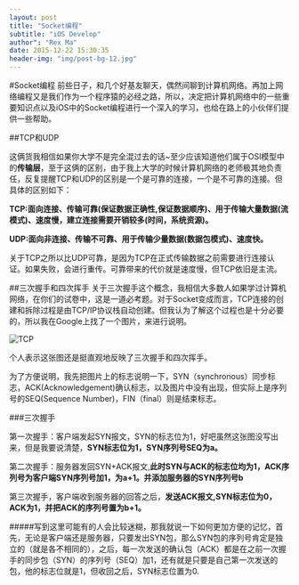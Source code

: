 ```yaml
---
layout: post
title: "Socket编程"
subtitle: "iOS Develop"
author": "Rex Ma"
date: 2015-12-22 15:30:35
header-img: "img/post-bg-12.jpg"
---
```


#Socket编程
前些日子，和几个好基友聊天，偶然间聊到计算机网络。再加上网络编程又是我们作为一个程序猿的必经之路，所以，决定把计算机网络中的一些重要知识点以及iOS中的Socket编程进行一个深入的学习，也给在路上的小伙伴们提供一些帮助。

##TCP和UDP

这俩货我相信如果你大学不是完全混过去的话~至少应该知道他们属于OSI模型中的**传输层**，至于这俩的区别，由于我上大学的时候计算机网络的老师极其地负责任，反复提醒TCP和UDP的区别是一个是可靠的连接，一个是不可靠的连接。但具体的区别如下：

**TCP:面向连接、传输可靠(保证数据正确性,保证数据顺序)、用于传输大量数据(流模式)、速度慢，建立连接需要开销较多(时间，系统资源)。**

**UDP:面向非连接、传输不可靠、用于传输少量数据(数据包模式)、速度快。**

关于TCP之所以比UDP可靠，是因为TCP在正式传输数据之前需要进行连接认证。如果失败，会进行重传。可靠带来的代价就是速度慢，但TCP依旧是主流。

##三次握手和四次挥手
关于三次握手这个概念，我相信大多数人如果学过计算机网络，在你们的试卷中，这是一道必考题。对于Socket变成而言，TCP连接的创建和拆除过程是由TCP/IP协议栈自动创建。但我认为了解这个过程也是十分必要的，所以我在Google上找了一个图片，来进行说明。

![TCP](http://machaotest.oss-cn-beijing.aliyuncs.com/picture%2FSocket%20TCP.png)

个人表示这张图还是挺直观地反映了三次握手和四次挥手。

为了方便说明，我先把图片上的标志说明一下，SYN（synchronous）同步标志，ACK(Acknowledgement)确认标志，以及图片中没有出现，但实际上是序列号的SEQ(Sequence Number)，FIN（final）则是结束标志。

###三次握手

第一次握手：客户端发起SYN报文，SYN的标志位为1，好吧虽然这张图没写出来，但是我要说清楚，**SYN标志位为1，SYN序列号SEQ为a。**

第二次握手：服务器发回SYN+ACK报文,**此时SYN与ACK的标志位均为1，ACK序列号为客户端SYN序列号加1，为a+1。并添加服务器的SYN序列号b**

第三次握手，客户端收到服务器的回答之后，**发送ACK报文,SYN标志位为0，ACK为1，并把ACK的序列号置为b+1。**

#####写到这里可能有的人会比较迷糊，那我就说一下如何更加方便的记忆，首先，无论是客户端还是服务器，只要发出SYN包，那么SYN包的序列号肯定是独立的（就是各不相同的），之后，每一次发送的确认包（ACK）都是在之前一次握手的同步包（SYN）的序列号（SEQ）加1，还有就是只要是自己第一次发送的包，他的标志位就是1，但收回之后，SYN标志位置为0.